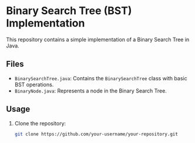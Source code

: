 # Binary Search Tree (BST) Implementation

This repository contains a simple implementation of a Binary Search Tree in Java.

## Files

- `BinarySearchTree.java`: Contains the `BinarySearchTree` class with basic BST operations.
- `BinaryNode.java`: Represents a node in the Binary Search Tree.

## Usage

1. Clone the repository:

   ```bash
   git clone https://github.com/your-username/your-repository.git
